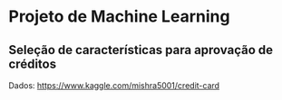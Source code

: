 Projeto de Machine Learning
===========================

Seleção de características para aprovação de créditos
-----------------------------------------------------

Dados: <https://www.kaggle.com/mishra5001/credit-card>